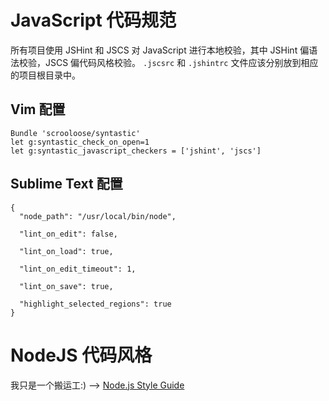 # JavaScript 代码规范

所有项目使用 JSHint 和 JSCS 对 JavaScript 进行本地校验，其中 JSHint 偏语法校验，JSCS 偏代码风格校验。 `.jscsrc` 和 `.jshintrc` 文件应该分别放到相应的项目根目录中。

## Vim 配置

	Bundle 'scrooloose/syntastic'
	let g:syntastic_check_on_open=1
	let g:syntastic_javascript_checkers = ['jshint', 'jscs']

## Sublime Text 配置
	{
	  "node_path": "/usr/local/bin/node",
	
	  "lint_on_edit": false,
	
	  "lint_on_load": true,
	
	  "lint_on_edit_timeout": 1,
	
	  "lint_on_save": true,
	
	  "highlight_selected_regions": true
	}
	
# NodeJS 代码风格

我只是一个搬运工:) --> <a href="https://github.com/dead-horse/node-style-guide" target="_blank" >Node.js Style Guide </a>